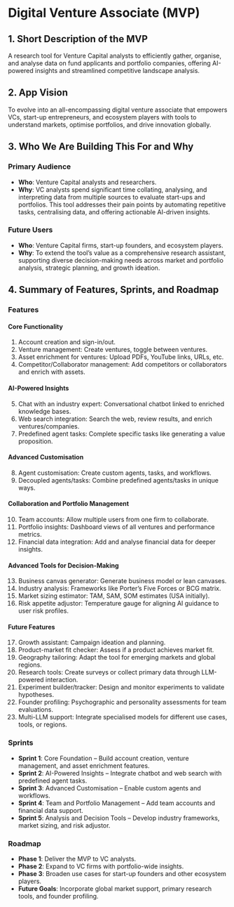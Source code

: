 # Digital Venture Associate (MVP)

## 1. Short Description of the MVP
A research tool for Venture Capital analysts to efficiently gather, organise, and analyse data on fund applicants and portfolio companies, offering AI-powered insights and streamlined competitive landscape analysis.

## 2. App Vision
To evolve into an all-encompassing digital venture associate that empowers VCs, start-up entrepreneurs, and ecosystem players with tools to understand markets, optimise portfolios, and drive innovation globally.

## 3. Who We Are Building This For and Why
### **Primary Audience**
- **Who**: Venture Capital analysts and researchers.
- **Why**: VC analysts spend significant time collating, analysing, and interpreting data from multiple sources to evaluate start-ups and portfolios. This tool addresses their pain points by automating repetitive tasks, centralising data, and offering actionable AI-driven insights.

### **Future Users**
- **Who**: Venture Capital firms, start-up founders, and ecosystem players.
- **Why**: To extend the tool’s value as a comprehensive research assistant, supporting diverse decision-making needs across market and portfolio analysis, strategic planning, and growth ideation.

## 4. Summary of Features, Sprints, and Roadmap
### **Features**
#### **Core Functionality**
1. Account creation and sign-in/out.
2. Venture management: Create ventures, toggle between ventures.
3. Asset enrichment for ventures: Upload PDFs, YouTube links, URLs, etc.
4. Competitor/Collaborator management: Add competitors or collaborators and enrich with assets.

#### **AI-Powered Insights**
5. Chat with an industry expert: Conversational chatbot linked to enriched knowledge bases.
6. Web search integration: Search the web, review results, and enrich ventures/companies.
7. Predefined agent tasks: Complete specific tasks like generating a value proposition.

#### **Advanced Customisation**
8. Agent customisation: Create custom agents, tasks, and workflows.
9. Decoupled agents/tasks: Combine predefined agents/tasks in unique ways.

#### **Collaboration and Portfolio Management**
10. Team accounts: Allow multiple users from one firm to collaborate.
11. Portfolio insights: Dashboard views of all ventures and performance metrics.
12. Financial data integration: Add and analyse financial data for deeper insights.

#### **Advanced Tools for Decision-Making**
13. Business canvas generator: Generate business model or lean canvases.
14. Industry analysis: Frameworks like Porter’s Five Forces or BCG matrix.
15. Market sizing estimator: TAM, SAM, SOM estimates (USA initially).
16. Risk appetite adjustor: Temperature gauge for aligning AI guidance to user risk profiles.

#### **Future Features**
17. Growth assistant: Campaign ideation and planning.
18. Product-market fit checker: Assess if a product achieves market fit.
19. Geography tailoring: Adapt the tool for emerging markets and global regions.
20. Research tools: Create surveys or collect primary data through LLM-powered interaction.
21. Experiment builder/tracker: Design and monitor experiments to validate hypotheses.
22. Founder profiling: Psychographic and personality assessments for team evaluations.
23. Multi-LLM support: Integrate specialised models for different use cases, tools, or regions.

### **Sprints**
- **Sprint 1**: Core Foundation – Build account creation, venture management, and asset enrichment features.
- **Sprint 2**: AI-Powered Insights – Integrate chatbot and web search with predefined agent tasks.
- **Sprint 3**: Advanced Customisation – Enable custom agents and workflows.
- **Sprint 4**: Team and Portfolio Management – Add team accounts and financial data support.
- **Sprint 5**: Analysis and Decision Tools – Develop industry frameworks, market sizing, and risk adjustor.

### **Roadmap**
- **Phase 1**: Deliver the MVP to VC analysts.
- **Phase 2**: Expand to VC firms with portfolio-wide insights.
- **Phase 3**: Broaden use cases for start-up founders and other ecosystem players.
- **Future Goals**: Incorporate global market support, primary research tools, and founder profiling.

